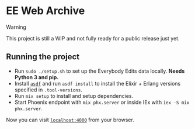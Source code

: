 # EE Web Archive

> [!WARNING]  
> This project is still a WIP and not fully ready for a public release just yet.

## Running the project

- Run `sudo ./setup.sh` to set up the Everybody Edits data locally. **Needs Python 3 and pip.**
- Install [`asdf`](https://asdf-vm.com/) and run `asdf install` to install the Elixir + Erlang versions specified in `.tool-versions`.
- Run `mix setup` to install and setup dependencies.
- Start Phoenix endpoint with `mix phx.server` or inside IEx with `iex -S mix phx.server`.

Now you can visit [`localhost:4000`](http://localhost:4000) from your browser.




